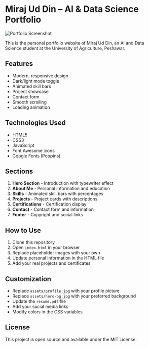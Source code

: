 # Miraj Ud Din – AI & Data Science Portfolio

![Portfolio Screenshot](https://via.placeholder.com/800x500?text=Portfolio+Screenshot)

This is the personal portfolio website of Miraj Ud Din, an AI and Data Science student at the University of Agriculture, Peshawar.

## Features

- Modern, responsive design
- Dark/light mode toggle
- Animated skill bars
- Project showcase
- Contact form
- Smooth scrolling
- Loading animation

## Technologies Used

- HTML5
- CSS3
- JavaScript
- Font Awesome icons
- Google Fonts (Poppins)

## Sections

1. **Hero Section** - Introduction with typewriter effect
2. **About Me** - Personal information and education
3. **Skills** - Animated skill bars with percentages
4. **Projects** - Project cards with descriptions
5. **Certifications** - Certification display
6. **Contact** - Contact form and information
7. **Footer** - Copyright and social links

## How to Use

1. Clone this repository
2. Open `index.html` in your browser
3. Replace placeholder images with your own
4. Update personal information in the HTML file
5. Add your real projects and certificates

## Customization

- Replace `assets/profile.jpg` with your profile picture
- Replace `assets/hero-bg.jpg` with your preferred background
- Update the `resume.pdf` file
- Add your social media links
- Modify colors in the CSS variables

## License

This project is open source and available under the MIT License.
